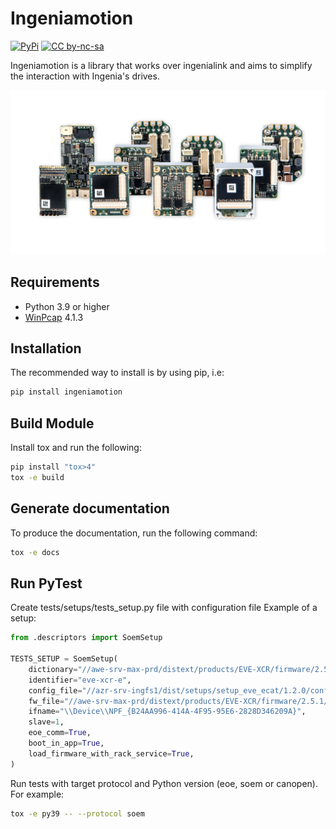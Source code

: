 Ingeniamotion
=============

[![PyPi](https://img.shields.io/pypi/v/ingeniamotion.svg)](https://pypi.python.org/pypi/ingeniamotion)
[![CC by-nc-sa](https://img.shields.io/badge/License-CC%20BY--NC--ND%204.0-lightgrey.svg)](https://creativecommons.org/licenses/by-nc-nd/4.0/)

Ingeniamotion is a library that works over ingenialink and aims to simplify the interaction with Ingenia's drives.

[![Ingenia Servodrives](https://github.com/ingeniamc/ingenialink-python/blob/master/docs/_static/images/main_image.png?raw=true)](http://www.ingeniamc.com)

Requirements
------------

* Python 3.9 or higher
* [WinPcap](https://www.winpcap.org/install/) 4.1.3

Installation
------------

The recommended way to install is by using pip, i.e:
```bash
pip install ingeniamotion
```

Build Module
------------

Install tox and run the following:
```bash
pip install "tox>4"
tox -e build
```

Generate documentation
----------------------

To produce the documentation, run the following command:
```bash
tox -e docs
```

Run PyTest
----------

Create tests/setups/tests_setup.py file with configuration file 
Example of a setup:

```python
from .descriptors import SoemSetup

TESTS_SETUP = SoemSetup(
    dictionary="//awe-srv-max-prd/distext/products/EVE-XCR/firmware/2.5.1/eve-xcr-e_eoe_2.5.1.xdf",
    identifier="eve-xcr-e",
    config_file="//azr-srv-ingfs1/dist/setups/setup_eve_ecat/1.2.0/config.xml",
    fw_file="//awe-srv-max-prd/distext/products/EVE-XCR/firmware/2.5.1/eve-xcr-e_2.5.1.sfu",
    ifname="\\Device\\NPF_{B24AA996-414A-4F95-95E6-2828D346209A}",
    slave=1,
    eoe_comm=True,
    boot_in_app=True,
    load_firmware_with_rack_service=True,
)
```

Run tests with target protocol and Python version (eoe, soem or canopen). For example:

```bash
tox -e py39 -- --protocol soem
```